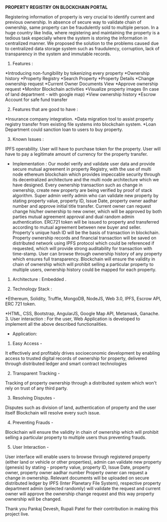 **PROPERTY REGISTRY ON BLOCKCHAIN PORTAL**

Registering information of property is very crucial to identify current and previous ownership. In absence of secure way to validate chain of ownership, same property can be fraudulently sold to multiple person. In a huge country like India, where registering and maintaining the property is a tedious task especially where the system is storing the information in centralized manner. We proposed the solution to the problems caused due to centralized data storage system such as fraudulency, corruption, lack of transparency in the system and immutable records.

1. Features :

*Introducing non-fungibility by tokenizing every property
*Ownership history
*Property Registry
*Search Property
*Property Details
*Change ownership request
*Current Owner Documents View
*Approve ownership request
*Monitor Blockchain activities
*Visualize property images (In case of land department - with google map)
*View ownership history
*Escrow Account for safe fund transfer

2. Features that are good to have :

*Insurance company integration.
*Data migration tool to assist property registry transfer from existing file systems into blockchain system.
*Loan Department could sanction loan to users to buy property.

3. Known Issues :

IPFS operability.
User will have to purchase token for the property.
User will have to pay a legitimate amount of currency for the property transfer.
* Implementation :
Our model verify and validate user data and provide secure mutual agreement in property Registry, with the use of multi node ethereum blockchain which provides impeccable security through its decentralized architecture and the multi node architecture which we have designed. Every ownership transaction such as change in ownership, create new property are being verified by proof of stack algorithm. Super admin verify admin who can validate new property by stating property value, property ID, Issue Date, property owner aadhar number and approve initial title transfer. Current owner can request change his/her ownership to new owner, which will be approved by both parties mutual agreement approval and dual random admin authentication. ERC721 token will be issued to property and transferred according to mutual agreement between new buyer and seller. Property's unique hash ID will be the basis of transaction in blockchain. Property ownership records and financial transaction will be saved on distributed network using IPFS protocol which could be referenced if requested, which will provide strong auditability for transaction with time-stamp. User can browse through ownership history of any property which ensures full transparency. Blockchain will ensure the validity in chain of ownership which will prohibit selling a particular property to multiple users, ownership history could be mapped for each property.

1. Architecture : Embedded .

2. Technology Stack :

 *Ethereum, Solidity, Truffle, MongoDB, NodeJS, Web 3.0, IPFS, Escrow API, ERC 721 token.

 *HTML, CSS, Bootstrap, AngularJS, Google Map API, Metamask, Ganache.
3. User interaction : For the user, Web Application is developed to implement all the above described functionalities.

* Application:
1. Easy Access -

It effectively and profitably drives socioeconomic development by enabling access to trusted digital records of ownership for property, delivered through distributed ledger and smart contract technologies

2. Transparent Tracking -

Tracking of property ownership through a distributed system which won't rely on trust of any third party.

3. Resolving Disputes -

Disputes such as division of land, authentication of property and the user itself Blockchain will resolve every such issue.

4. Preventing Frauds -

Blockchain will ensure the validity in chain of ownership which will prohibit selling a particular property to multiple users thus preventing frauds.

5. User Interaction -

User interface will enable users to browse through registered property (either land or vehicle or other properties), admin can validate new property (genesis) by stating - property value, property ID, Issue Date, property owner, property owner aadhar number Property owner can request a change in ownership. Relevant documents will be uploaded on secure distributed ledger by IPFS (Inter Planetary File System), respective property department admin (selected randomly) will validate the request and current owner will approve the ownership change request and this way property ownership will be changed.

Thank you Pankaj Devesh, Rupali Patel for their contribution in making this project live.
